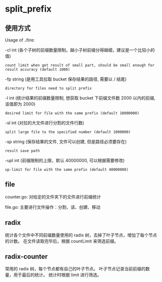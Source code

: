 # split_prefix

## 使用方式

Usage of ./tire:

-cl int (各个子树的前缀数量限制，越小子树前缀分得越细，建议是一个比较小的值)

    count limit when get result of small part, should be small enough for result accuracy (default 1000)

-fp string (是用工具拉取 bucket 保存结果的路径, 需要以 / 结尾)

    directory for files need to split prefix

-l int (统计结果的前缀数量限制, 想获取 bucket 下前缀文件数 2000 以内的前缀, 该值即为 2000)

    desired limit for file with the same prefix (default 10000000)

-sl int (对拉的大文件进行分割的文件行数)

    split large file to the specified number (default 1000000)

-sp string (保存结果的文件, 文件可以创建, 但是路径必须要存在)

    result save path

-upl int (前缀限制的上限，默认 40000000, 可以根据需要修改)

    up-limit for file with the same prefix (default 40000000)

## file

counter.go: 对给定的文件夹下的文件进行前缀统计

file.go: 主要进行文件操作：分割、读、创建、移动

## radix

统计各个文件中不同前缀数量使用的 radix 树，去掉了叶子节点，增加了每个节点的计数。
在文件读取完毕后，根据 countLimit 来筛选前缀。

## radix-counter

常用的 radix 树，每个节点都有自己的叶子节点。
叶子节点记录当前前缀的数量，用于最后的统计。
统计时根据 limit 进行筛选。
